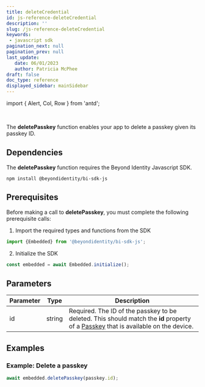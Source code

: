 ```yaml
---
title: deleteCredential
id: js-reference-deleteCredential
description: ''
slug: /js-reference-deleteCredential
keywords: 
 - javascript sdk
pagination_next: null
pagination_prev: null
last_update: 
   date: 06/01/2023
   author: Patricia McPhee
draft: false
doc_type: reference
displayed_sidebar: mainSidebar
---
```


import { Alert, Col, Row } from 'antd';

<Row>
  <Col span={12}>
    <Alert message="In progress (needs a copy edit)" type="info" />
  </Col>
</Row>
<br />

The **deletePasskey** function enables your app to delete a passkey given its passkey ID.

## Dependencies

The **deletePasskey** function requires the Beyond Identity Javascript SDK.

```
npm install @beyondidentity/bi-sdk-js
```

## Prerequisites

Before making a call to **deletePasskey**, you must complete the following prerequisite calls:  

1. Import the required types and functions from the SDK

  ```javascript
  import {Embedded} from '@beyondidentity/bi-sdk-js';
  ```  

2. Initialize the SDK

  ```javascript
  const embedded = await Embedded.initialize();
  ```  

## Parameters

| Parameter | Type |Description|
|---|---|---|
|id| string| Required. The ID of the passkey to be deleted. This should match the **id** property of a [Passkey](/docs/next/js-reference-passkey-type) that is available on the device.|

## Examples
### Example: Delete a passkey

```javascript
await embedded.deletePasskey(passkey.id);
```